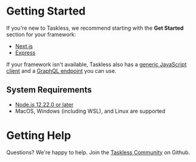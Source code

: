 # Getting Started

If you're new to Taskless, we recommend starting with the **Get Started** section for your framework:

- [Next.js](./get-started/nextjs.md)
- [Express](./get-started/express.md)

If your framework isn't available, Taskless also has a [generic JavaScript client](/docs/get-started/taskless-js-client.md) and a [GraphQL endpoint](/docs/get-started/graphql.md) you can use.

## System Requirements

- [Node.js 12.22.0 or later](https://nodejs.org/)
- MacOS, Windows (including WSL), and Linux are supported

# Getting Help

Questions? We're happy to help. Join the [Taskless Community](https://github.com/taskless/taskless/discussions/categories/q-a) on Github.
